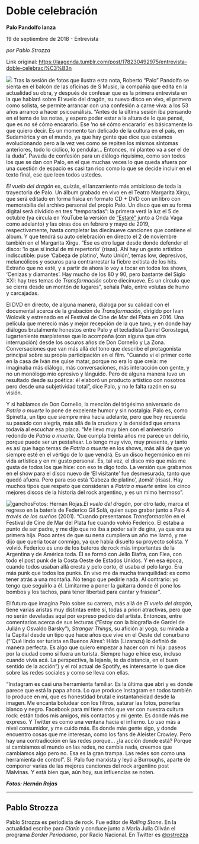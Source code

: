 # Doble celebración

**Palo Pandolfo lanza**

19 de septiembre de 2018 - Entrevista

_por Pablo Strozza_

Link original: https://laagenda.tumblr.com/post/178230492975/entrevista-doble-celebraci%C3%B3n

![](https://64.media.tumblr.com/10ca3236f2e82efcfa00aded679797b1/tumblr_inline_pfbcmzT5lv1t6q87u_500.jpg)
Tras la sesión de fotos que ilustra esta nota, Roberto “Palo” Pandolfo se sienta en el balcón de las oficinas de S Music, la compañía que edita en la actualidad su obra, y después de confesar que es la primera entrevista en la que hablará sobre El vuelo del dragón, su nuevo disco en vivo, el primero como solista, se permite arrancar con una confesión a carne viva: a los 53 años arrancó a hacer psicoanálisis. “Antes de la última sesión iba pensando en el tema de las notas, y espero poder estar a la altura de lo que pensé, que es no sé cómo encararlo. Ese ‘no sé cómo encararlo’ es básicamente lo que quiero decir. Es un momento tan delicado de la cultura en el país, en Sudamérica y en el mundo, ya que hay gente que dice que estamos evolucionando pero a la vez ves como se repiten los mismos síntomas anteriores, todo lo cíclico, lo pendular… Entonces, mi planteo va a ser el de la duda”. Pavada de confesión para un diálogo riquísimo, como son todos los que se dan con Palo, en el que muchas veces lo que queda afuera por una cuestión de espacio es casi tan rico como lo que se decide incluir en el texto final, ese que leen todos ustedes. 

*El vuelo del dragón* es, quizás, el lanzamiento más ambicioso de toda la trayectoria de Palo. Un álbum grabado en vivo en el Teatro Margarita Xirgu, que será editado en forma física en formato CD + DVD con un libro con memorabilia del archivo personal del propio Palo. Un disco que en su forma digital será dividido en tres “temporadas”: la primera verá la luz el 5 de octubre (ya circula en YouTube la versión de [“Estaré”](https://www.youtube.com/watch?v=8BXgeqcTVdk) junto a Onda Vaga como adelanto) y las otras dos en febrero y mayo de 2019, respectivamente, hasta completar las diecinueve canciones que contiene el álbum. Y que tendrá su auto celebración en directo el 2 de noviembre también en el Margarita Xirgu. “Ese es otro lugar desde donde defender el disco: ‘lo que sí incluí de mi repertorio’ (risas). Ahí hay un gesto artístico indiscutible: puse ‘Cabeza de platino’, ‘Auto Unión’, temas low, depresivos, melancólicos y oscuros para contrarrestar la fiebre exitista de los hits. Extraño que no esté, y a partir de ahora lo voy a tocar en todos los shows, ‘Cenizas y diamantes’. Hay mucho de los 80 y 90, pero bastante del Siglo XXI: hay tres temas de *Transformación* sobre diecinueve. Es un círculo que se cierra desde un montón de lugares”, señala Palo, entre volutas de humo y carcajadas. 

El DVD en directo, de alguna manera, dialoga por su calidad con el documental acerca de la grabación de *Transformación*, dirigido por Ivan Wolovik y estrenado en el Festival de Cine de Mar del Plata en 2016. Una película que mereció más y mejor recepción de la que tuvo, y en donde hay diálogos brutalmente honestos entre Palo y el tecladista Daniel Gorostegui, lugarteniente marplatense que lo acompaña (con alguna que otra interrupción) desde los oscuros años de Don Cornelio y La Zona. Conversaciones que van más allá del tono que describe el protagonista principal sobre su propia participación en el film. “Cuando vi el primer corte en la casa de Iván me quise matar, porque no era lo que creía: me imaginaba más diálogo, más conversaciones, más interacción con gente, y no un monólogo mío opresivo y lánguido. Pero de alguna manera tuvo un resultado desde su poética: él elaboró un producto artístico con nosotros pero desde una subjetividad total”, dice Palo, y no le falta razón en su visión. 

Y si hablamos de Don Cornelio, la mención del trigésimo aniversario de *Patria o muerte* lo pone de excelente humor y sin nostalgia: Palo es, como Spinetta, un tipo que siempre mira hacia adelante, pero que hoy recuerda su pasado con alegría, más allá de la crudeza y la densidad que emana todavía al escuchar esa placa. “Me llevo muy bien con el aniversario redondo de *Patria o muerte*. Que cumpla treinta años me parece un delirio, porque puede ser un pestañear. Lo tengo muy vivo, muy presente, y tanto es así que hago temas de *Patria o muerte* en los shows, más allá de que yo siempre esté en el vértigo de lo que vendrá. Es un disco hegemónico en mi vida artística y en mi gusto personal. Es, tal vez, el disco mío que más me gusta de todos los que hice: con eso te digo todo. La versión que grabamos en el show para el disco nuevo de ‘El visitante’ fue desmesurada, tanto que quedó afuera. Pero para eso está ‘Cabeza de platino’, ¡tomá! (risas). Hay muchos tipos que respeto que consideran a *Patria o muerte* entre los cinco mejores discos de la historia del rock argentino, y es un mimo hermoso”.

![ganchos](https://64.media.tumblr.com/b2a127d5992f9a0a4630b2f5b8e42e5e/tumblr_inline_pfbcn0AlI31t6q87u_500.jpg)Fotos: Hernán Rojas.*El vuelo del dragón*, por otro lado, marca el regreso en la batería de Federico Gil Solá, quien supo grabar junto a Palo *A través de los sueños* (2001). “Cuando presentamos *Transformación* en el Festival de Cine de Mar del Plata fue cuando volvió Federico. El estaba a punto de ser padre, y me dijo que no iba a poder salir de gira, ya que era su primera hija. Poco antes de que su nena cumpliera un año me llamó, y me dijo que quería tocar conmigo, ya que había disuelto su proyecto solista. Y volvió. Federico es uno de los bateros de rock más importantes de la Argentina y de América toda. Él se formó con Jello Biafra, con Flea, con todo el post punk de la Costa Oeste de Estados Unidos. Y en esa época, cuando todos usaban allá cresta y pelo corto, él usaba el pelo largo. Era más punk que todos los punks. En vivo me da mucha tranquilidad: es como tener atrás a una montaña. No tengo que pedirle nada. Al contrario: yo tengo que seguirlo a él. Limitarme a poner la guitarra donde él pone los bombos y los tachos, para tener libertad para cantar y frasear”.

El futuro que imagina Palo sobre su carrera, más allá de *El vuelo del dragón*, tiene varias aristas muy distintas entre sí, todas a priori atractivas, pero que no serán develadas aquí por expreso pedido del artista. Entonces, entre comentarios acerca de sus lecturas (“Estoy con la biografía de Gardel de Julián y Osvaldo Barsky”), *Stranger Things*, su afición al yoga, su mirada a la Capital desde un tipo que hace años que vive en el Oeste del conurbano (“‘Qué lindo ser turista en Buenos Aires’: Hilda (Lizarazu) lo definió de manera perfecta. Es algo que quiero empezar a hacer con mi hija: paseos por la ciudad como si fuera un turista. Siempre hago e hice eso, incluso cuando vivía acá. La perspectiva, la lejanía, te da distancia, en el buen sentido de la acción”) y el rol actual de Spotify, es interesante lo que dice sobre las redes sociales y como se lleva con ellas. 

“Instagram es casi una herramienta familiar. Es la última que abrí y es donde parece que está la papa ahora. Lo que produce Instagram en todos también lo produce en mí, que es honestidad brutal e instantaneidad desde la imagen. Me encanta boludear con los filtros, saturar las fotos, ponerlas blanco y negro. Facebook para mí tiene más que ver con nuestra cultura rock: están todos mis amigos, mis contactos y mi gente. Es donde más me expreso. Y Twitter es como una ventana hacia el infierno. Lo uso más a nivel consumidor, y me cuido más. Es donde más gente sigo, y donde encuentro cosas que me interesan, como los fans de Aleister Crowley. Pero hay una contradicción en las redes porque… ¿la acción donde está? Porque si cambiamos el mundo en las redes, no cambia nada, creemos que cambiamos algo pero no. Esa es la gran trampa. Las redes son como una herramienta de control”. Sí: Palo fue marxista y leyó a Burroughs, aparte de componer varias de las mejores canciones del rock argentino post Malvinas. Y está bien que, aún hoy, sus influencias se noten. 

  


***Fotos: Hernán Rojas***

---

Pablo Strozza
-------------

 Pablo Strozza es periodista de rock. Fue editor de *Rolling Stone*. En la actualidad escribe para *Clarín* y conduce junto a María Julia Oliván el programa *Border Periodismo*, por Radio Nacional. En Twitter es [@pstrozza](https://twitter.com/pstrozza) 

